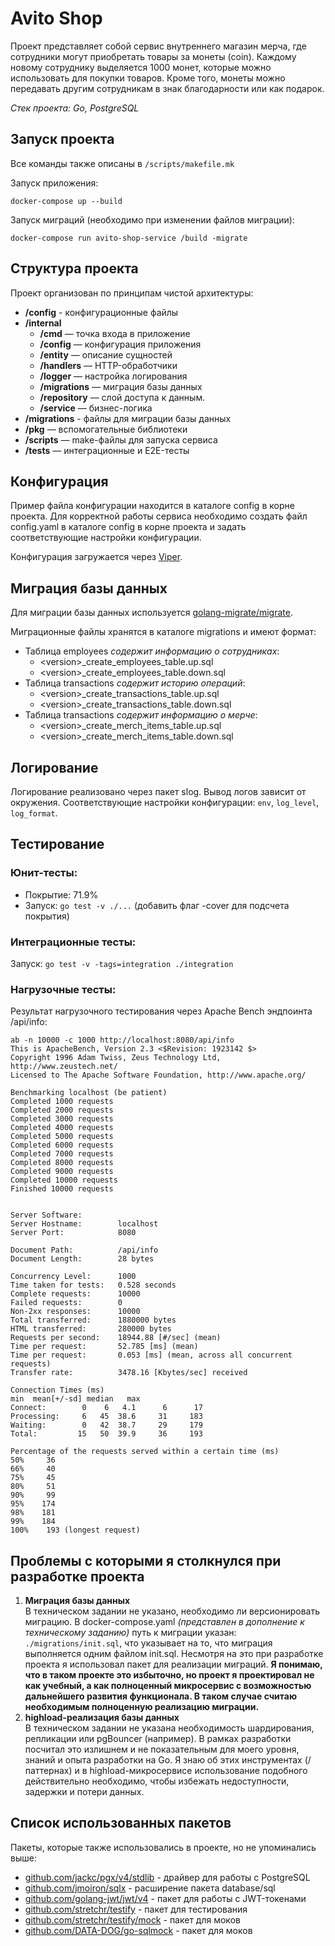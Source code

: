 # Avito Shop

Проект представляет собой сервис внутреннего магазин мерча, где сотрудники могут приобретать товары за монеты (coin). Каждому новому сотруднику выделяется 1000 монет, которые можно использовать для покупки товаров. Кроме того, монеты можно передавать другим сотрудникам в знак благодарности или как подарок.

*Стек проекта: Go, PostgreSQL*

## Запуск проекта

Все команды также описаны в `/scripts/makefile.mk`

Запуск приложения: 

```docker-compose up --build```

Запуск миграций (необходимо при изменении файлов миграции): 

```docker-compose run avito-shop-service /build -migrate```

## Структура проекта

Проект организован по принципам чистой архитектуры: 

- **/config** - конфигурационные файлы
- **/internal**
    - **/cmd** — точка входа в приложение
    - **/config** — конфигурация приложения
    - **/entity** — описание сущностей
    - **/handlers** — HTTP-обработчики
    - **/logger** — настройка логирования
    - **/migrations** — миграция базы данных
    - **/repository** — слой доступа к данным.
    - **/service** — бизнес-логика
- **/migrations** - файлы для миграции базы данных
- **/pkg** — вспомогательные библиотеки
- **/scripts** — make-файлы для запуска сервиса
- **/tests** — интеграционные и E2E-тесты


## Конфигурация

Пример файла конфигурации находится в каталоге config в корне проекта. Для корректной работы сервиса необходимо создать файл config.yaml в каталоге config в корне проекта и задать соответствующие настройки конфигурации.

Конфигурация загружается через [Viper](https://github.com/spf13/viper).

## Миграция базы данных

Для миграции базы данных используется [golang-migrate/migrate](https://github.com/golang-migrate/migrate).


Миграционные файлы хранятся в каталоге migrations и имеют формат:

- Таблица employees *содержит информацию о сотрудниках*:
  - <version\>_create_employees_table.up.sql
  - <version\>_create_employees_table.down.sql 
- Таблица transactions *содержит историю операций*:
  - <version\>_create_transactions_table.up.sql
  - <version\>_create_transactions_table.down.sql 
- Таблица transactions *содержит информацию о мерче*:
  - <version\>_create_merch_items_table.up.sql
  - <version\>_create_merch_items_table.down.sql


## Логирование 

Логирование реализовано через пакет slog. Вывод логов зависит от окружения. Соответствующие настройки конфигурации: `env`, `log_level`, `log_format`. 

## Тестирование

### Юнит-тесты:
- Покрытие: 71.9%
- Запуск: ```go test -v ./...``` (добавить флаг -cover для подсчета покрытия)

### Интеграционные тесты:

Запуск: ```go test -v -tags=integration ./integration```

### Нагрузочные тесты:

Результат нагрузочного тестирования через Apache Bench эндпоинта /api/info: 

```
ab -n 10000 -c 1000 http://localhost:8080/api/info
This is ApacheBench, Version 2.3 <$Revision: 1923142 $>
Copyright 1996 Adam Twiss, Zeus Technology Ltd, http://www.zeustech.net/
Licensed to The Apache Software Foundation, http://www.apache.org/

Benchmarking localhost (be patient)
Completed 1000 requests
Completed 2000 requests
Completed 3000 requests
Completed 4000 requests
Completed 5000 requests
Completed 6000 requests
Completed 7000 requests
Completed 8000 requests
Completed 9000 requests
Completed 10000 requests
Finished 10000 requests


Server Software:        
Server Hostname:        localhost
Server Port:            8080

Document Path:          /api/info
Document Length:        28 bytes

Concurrency Level:      1000
Time taken for tests:   0.528 seconds
Complete requests:      10000
Failed requests:        0
Non-2xx responses:      10000
Total transferred:      1880000 bytes
HTML transferred:       280000 bytes
Requests per second:    18944.88 [#/sec] (mean)
Time per request:       52.785 [ms] (mean)
Time per request:       0.053 [ms] (mean, across all concurrent requests)
Transfer rate:          3478.16 [Kbytes/sec] received

Connection Times (ms)
min  mean[+/-sd] median   max
Connect:        0    6   4.1      6      17
Processing:     6   45  38.6     31     183
Waiting:        0   42  38.7     29     179
Total:         15   50  39.9     36     193

Percentage of the requests served within a certain time (ms)
50%     36
66%     40
75%     45
80%     51
90%     99
95%    174
98%    181
99%    184
100%    193 (longest request)
```

## Проблемы с которыми я столкнулся при разработке проекта

1) **Миграция базы данных** <br>
    В техническом задании не указано, необходимо ли версионировать миграцию. В docker-compose.yaml *(представлен в дополнение к техническому заданию)* путь к миграции указан: `./migrations/init.sql`, что указывает на то, что миграция выполняется одним файлом init.sql. Несмотря на это при разработке проекта я использовал пакет для реализации миграций. **Я понимаю, что в таком проекте это избыточно, но проект я проектировал не как учебный, а как полноценный микросервис с возможностью дальнейшего развития функционала. В таком случае считаю необходимым полноценную реализацию миграции.**
2) **highload-реализация базы данных** <br>
  В техническом задании не указана необходимость шардирования, репликации или pgBouncer (например). В рамках разработки посчитал это излишнем и не показательным для моего уровня, знаний и опыта разработки на Go. Я знаю об этих инструментах (/паттернах) и в highload-микросервисе использование подобного действительно необходимо, чтобы избежать недоступности, задержки и потери данных.

## Список использованных пакетов

Пакеты, которые также использовались в проекте, но не упоминались выше:

- [github.com/jackc/pgx/v4/stdlib](https://github.com/jackc/pgx) - драйвер для работы с PostgreSQL
- [github.com/jmoiron/sqlx](https://github.com/jmoiron/sqlx) - расширение пакета database/sql
- [github.com/golang-jwt/jwt/v4](https://github.com/golang-jwt/jwt/v4) - пакет для работы с JWT-токенами
- [github.com/stretchr/testify](https://github.com/stretchr/testify) - пакет для тестирования
- [github.com/stretchr/testify/mock](https://github.com/stretchr/testify/mock) - пакет для моков
- [github.com/DATA-DOG/go-sqlmock](https://github.com/DATA-DOG/go-sqlmock) - пакет для моков